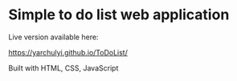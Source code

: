 # Simple to do list web application
 Live version available here: 
 
 https://yarchulyi.github.io/ToDoList/  
 
 Built with HTML, CSS, JavaScript
